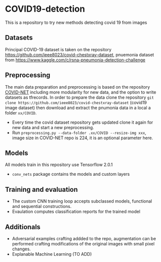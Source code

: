 # COVID19-detection
This is a repository to try new methods detecting covid 19 from images

## Datasets
Principal COVID-19 dataset is taken on the repository https://github.com/ieee8023/covid-chestxray-dataset, pnuemonia dataset from https://www.kaggle.com/c/rsna-pneumonia-detection-challenge

## Preprocessing
The main data preparation and preprocessing is based on the repository [COVID-NET](https://github.com/lindawangg/COVID-Net) including more modularity for new data, and the option to write datasets as tfrecords.
In order to prepare the data clone the repository `git clone https://github.com/ieee8023/covid-chestxray-dataset` (covid19 image dataset) then download and extract the pnumonia data in a local a folder `xx/COVID`.
* Every time the covid dataset repository gets updated clone it again for new data and start a new preprocessing.
* Run `preprocessing.py --data-folder .xx/COVID --resize-img xxx`, image size in COVID-NET repo is 224, it is an optional parameter here.

## Models 
All models train in this repository use Tensorflow 2.0.1
* `conv_nets` package contains the models and custom layers

## Training and evaluation
* The custom CNN training loop accepts subclassed models, functional and sequential constructions.
* Evaulation computes classification reports for the trained model

## Additionals
* Adversarial examples crafting addded to the repo, augmentation can be performed crafting modifications of the original images with small pixel changes.
* Explanable Machine Learning (TO ADD)
